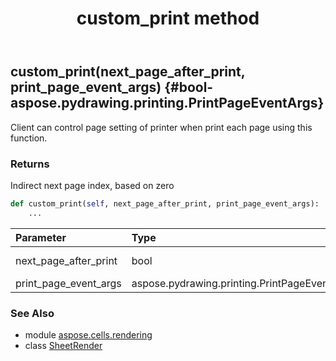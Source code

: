 ﻿---
title: custom_print method
second_title: Aspose.Cells for Python via .NET API References
description: 
type: docs
weight: 20
url: /aspose.cells.rendering/sheetrender/custom_print/
is_root: false
---

## custom_print(next_page_after_print, print_page_event_args) {#bool-aspose.pydrawing.printing.PrintPageEventArgs}

Client can control page setting of printer when print each page using this function.


### Returns 


Indirect next page index,  based on zero


```python
def custom_print(self, next_page_after_print, print_page_event_args):
    ...
```


| Parameter | Type | Description |
| :- | :- | :- |
| next_page_after_print | bool | If true , printer will go to next page after print current page |
| print_page_event_args | aspose.pydrawing.printing.PrintPageEventArgs | System.Drawing.Printing.PrintPageEventArgs |



### See Also
* module [aspose.cells.rendering](../../)
* class [SheetRender](/cells/python-net/aspose.cells.rendering/sheetrender)
